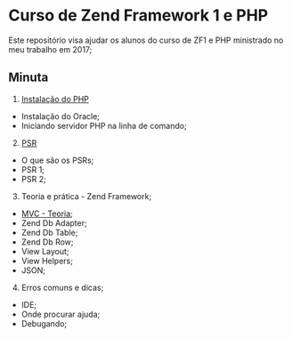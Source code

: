 # Curso de Zend Framework 1 e PHP
Este repositório visa ajudar os alunos do curso de ZF1 e PHP ministrado no meu trabalho em 2017;

## Minuta
1. [Instalação do PHP](https://github.com/paulovitorbal/curso-zf1-php/blob/master/instalacao.md)
  * Instalação do Oracle;
  * Iniciando servidor PHP na linha de comando;
2. [PSR](https://github.com/paulovitorbal/curso-zf1-php/blob/master/psr.md)
  * O que são os PSRs;
  * PSR 1;
  * PSR 2;
3. Teoria e prática - Zend Framework;
  * [MVC - Teoria](https://github.com/paulovitorbal/curso-zf1-php/blob/master/mvc-teoria.md);
  * Zend Db Adapter;
  * Zend Db Table;
  * Zend Db Row;
  * View Layout;
  * View Helpers;
  * JSON;
4. Erros comuns e dicas;
  * IDE;
  * Onde procurar ajuda;
  * Debugando;

